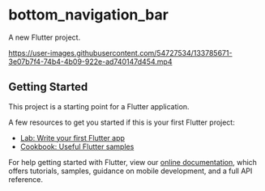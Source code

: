 # bottom_navigation_bar

A new Flutter project.

https://user-images.githubusercontent.com/54727534/133785671-3e07b7f4-74b4-4b09-922e-ad740147d454.mp4



## Getting Started

This project is a starting point for a Flutter application.

A few resources to get you started if this is your first Flutter project:

- [Lab: Write your first Flutter app](https://flutter.dev/docs/get-started/codelab)
- [Cookbook: Useful Flutter samples](https://flutter.dev/docs/cookbook)

For help getting started with Flutter, view our
[online documentation](https://flutter.dev/docs), which offers tutorials,
samples, guidance on mobile development, and a full API reference.
